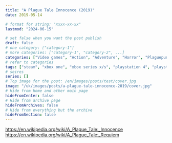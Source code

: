 ```yaml
---
title: "A Plague Tale Innocence (2019)"
date: 2019-05-14

# format for string: "xxxx-xx-xx"
lastmod: "2024-06-15"

# set false when you want the post publish
draft: false
# one category: ["category-1"]
# more categories: ["category-1", "category-2", ...]
categories: ["Video games", "Action", "Adventure", "Horror", "Plaguepunk"]
# refer to categories
tags: ["steam", "xbox one", "xbox series x/s", "playstation 4", "playstation 5", "nintendo switch", "asobo studio"]
# seires
series: []
# Top image for the post: /en/images/posts/test/cover.jpg
image: "/uk/images/posts/a-plague-tale-innocence-2019/cover.jpg"
# Hide from home and other main page
hideFromCenter: false
# Hide from archive page
hideFromArchives: false
# Hide from everything but the archive
hideFromSection: false
---
```

https://en.wikipedia.org/wiki/A_Plague_Tale:_Innocence
https://en.wikipedia.org/wiki/A_Plague_Tale:_Requiem
<!--more-->